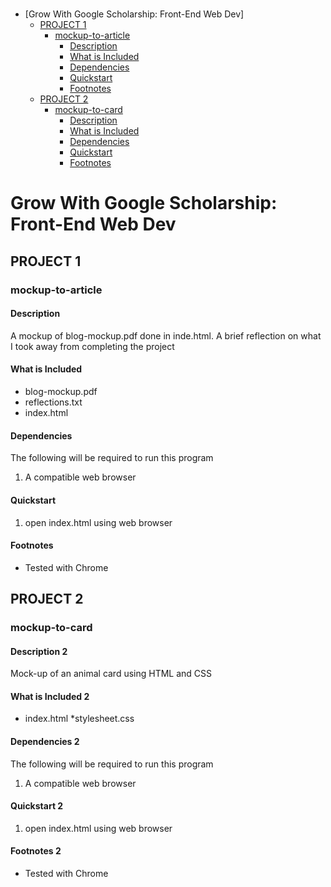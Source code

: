 # 
- [Grow With Google Scholarship: Front-End Web Dev]
	- [PROJECT 1](#project-1)
		- [mockup-to-article](#mockup-to-article)
			- [Description](#description)
			- [What is Included](#what-is-included)
			- [Dependencies](#dependencies)
			- [Quickstart](#quickstart)
			- [Footnotes](#footnotes)
	- [PROJECT 2](#project-2)
		- [mockup-to-card](#mockup-to-card)
			- [Description](#description-2)
			- [What is Included](#what-is-included-2)
			- [Dependencies](#dependencies-2)
			- [Quickstart](#quickstart-2)
			- [Footnotes](#footnotes-2)

# **Grow With Google Scholarship: Front-End Web Dev**
## **PROJECT 1**
### mockup-to-article

#### Description

A mockup of blog-mockup.pdf done in inde.html.
A brief reflection on what I took away from completing the project

#### What is Included

* blog-mockup.pdf
* reflections.txt
* index.html

#### Dependencies

The following will be required to run this program

1. A compatible web browser

#### Quickstart

1. open index.html using web browser

#### Footnotes

* Tested with Chrome

## **PROJECT 2**
### mockup-to-card

#### Description 2

Mock-up of an animal card using HTML and CSS

#### What is Included 2

* index.html
*stylesheet.css

#### Dependencies 2

The following will be required to run this program

1. A compatible web browser

#### Quickstart 2

1. open index.html using web browser

#### Footnotes 2

* Tested with Chrome
